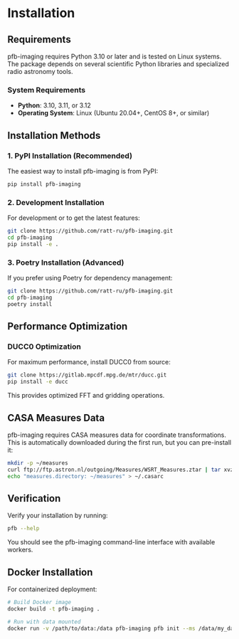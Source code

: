 # Installation

## Requirements

pfb-imaging requires Python 3.10 or later and is tested on Linux systems. The package depends on several scientific Python libraries and specialized radio astronomy tools.

### System Requirements

- **Python**: 3.10, 3.11, or 3.12
- **Operating System**: Linux (Ubuntu 20.04+, CentOS 8+, or similar)

## Installation Methods

### 1. PyPI Installation (Recommended)

The easiest way to install pfb-imaging is from PyPI:

```bash
pip install pfb-imaging
```

### 2. Development Installation

For development or to get the latest features:

```bash
git clone https://github.com/ratt-ru/pfb-imaging.git
cd pfb-imaging
pip install -e .
```

### 3. Poetry Installation (Advanced)

If you prefer using Poetry for dependency management:

```bash
git clone https://github.com/ratt-ru/pfb-imaging.git
cd pfb-imaging
poetry install
```

## Performance Optimization

### DUCC0 Optimization

For maximum performance, install DUCC0 from source:

```bash
git clone https://gitlab.mpcdf.mpg.de/mtr/ducc.git
pip install -e ducc
```

This provides optimized FFT and gridding operations.

## CASA Measures Data

pfb-imaging requires CASA measures data for coordinate transformations. This is automatically downloaded during the first run, but you can pre-install it:

```bash
mkdir -p ~/measures
curl ftp://ftp.astron.nl/outgoing/Measures/WSRT_Measures.ztar | tar xvzf - -C ~/measures
echo "measures.directory: ~/measures" > ~/.casarc
```

## Verification

Verify your installation by running:

```bash
pfb --help
```

You should see the pfb-imaging command-line interface with available workers.

## Docker Installation

For containerized deployment:

```bash
# Build Docker image
docker build -t pfb-imaging .

# Run with data mounted
docker run -v /path/to/data:/data pfb-imaging pfb init --ms /data/my_data.ms
```